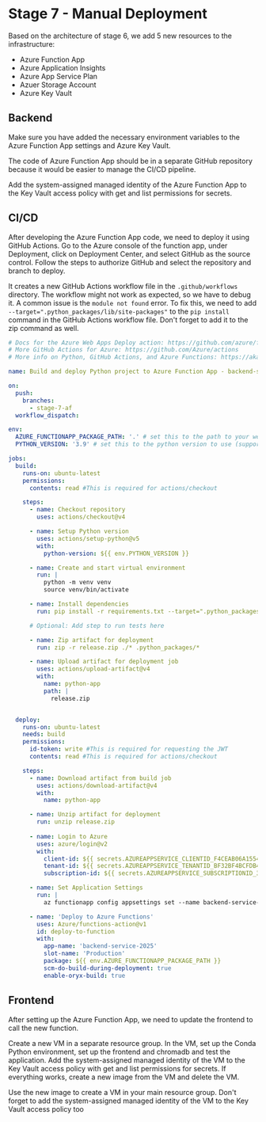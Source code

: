 # Stage 7 - Manual Deployment

Based on the architecture of stage 6, we add 5 new resources to the infrastructure:

- Azure Function App
- Azure Application Insights
- Azure App Service Plan
- Azuer Storage Account
- Azure Key Vault

## Backend

Make sure you have added the necessary environment variables to the Azure Function App settings and Azure Key Vault.

The code of Azure Function App should be in a separate GitHub repository because it would be easier to manage the CI/CD pipeline.

Add the system-assigned managed identity of the Azure Function App to the Key Vault access policy with get and list permissions for secrets.


## CI/CD

After developing the Azure Function App code, we need to deploy it using GitHub Actions. Go to the Azure console of the function app, under Deployment, click on Deployment Center, and select GitHub as the source control. Follow the steps to authorize GitHub and select the repository and branch to deploy.

It creates a new GitHub Actions workflow file in the `.github/workflows` directory. The workflow might not work as expected, so we have to debug it. A common issue is the `module not found` error. To fix this, we need to add `--target=".python_packages/lib/site-packages"` to the `pip install` command in the GitHub Actions workflow file. Don't forget to add it to the zip command as well.

```yaml
# Docs for the Azure Web Apps Deploy action: https://github.com/azure/functions-action
# More GitHub Actions for Azure: https://github.com/Azure/actions
# More info on Python, GitHub Actions, and Azure Functions: https://aka.ms/python-webapps-actions

name: Build and deploy Python project to Azure Function App - backend-service-2025

on:
  push:
    branches:
      - stage-7-af
  workflow_dispatch:

env:
  AZURE_FUNCTIONAPP_PACKAGE_PATH: '.' # set this to the path to your web app project, defaults to the repository root
  PYTHON_VERSION: '3.9' # set this to the python version to use (supports 3.6, 3.7, 3.8)

jobs:
  build:
    runs-on: ubuntu-latest
    permissions:
      contents: read #This is required for actions/checkout

    steps:
      - name: Checkout repository
        uses: actions/checkout@v4

      - name: Setup Python version
        uses: actions/setup-python@v5
        with:
          python-version: ${{ env.PYTHON_VERSION }}

      - name: Create and start virtual environment
        run: |
          python -m venv venv
          source venv/bin/activate

      - name: Install dependencies
        run: pip install -r requirements.txt --target=".python_packages/lib/site-packages"

      # Optional: Add step to run tests here

      - name: Zip artifact for deployment
        run: zip -r release.zip ./* .python_packages/*

      - name: Upload artifact for deployment job
        uses: actions/upload-artifact@v4
        with:
          name: python-app
          path: |
            release.zip


  deploy:
    runs-on: ubuntu-latest
    needs: build
    permissions:
      id-token: write #This is required for requesting the JWT
      contents: read #This is required for actions/checkout

    steps:
      - name: Download artifact from build job
        uses: actions/download-artifact@v4
        with:
          name: python-app

      - name: Unzip artifact for deployment
        run: unzip release.zip     
        
      - name: Login to Azure
        uses: azure/login@v2
        with:
          client-id: ${{ secrets.AZUREAPPSERVICE_CLIENTID_F4CEAB06A1554B2FB0AC95869EFBC883 }}
          tenant-id: ${{ secrets.AZUREAPPSERVICE_TENANTID_BF32BF4BCFDB4F99AE0608CEA3D5DD88 }}
          subscription-id: ${{ secrets.AZUREAPPSERVICE_SUBSCRIPTIONID_39722340F2C249749B97A7EEA13E8EC1 }}

      - name: Set Application Settings
        run: |
          az functionapp config appsettings set --name backend-service-2025 --resource-group DemoVmSDA --settings "FUNCTIONS_WORKER_RUNTIME=python" "KEY_VAULT_NAME=sdakeyvault2025" "APPINSIGHTS_INSTRUMENTATIONKEY=azurerm_application_insights.ai.instrumentation_key"

      - name: 'Deploy to Azure Functions'
        uses: Azure/functions-action@v1
        id: deploy-to-function
        with:
          app-name: 'backend-service-2025'
          slot-name: 'Production'
          package: ${{ env.AZURE_FUNCTIONAPP_PACKAGE_PATH }}
          scm-do-build-during-deployment: true
          enable-oryx-build: true
```

## Frontend

After setting up the Azure Function App, we need to update the frontend to call the new function.

Create a new VM in a separate resource group. In the VM, set up the Conda Python environment, set up the frontend and chromadb and test the application. Add the system-assigned managed identity of the VM to the Key Vault access policy with get and list permissions for secrets. If everything works, create a new image from the VM and delete the VM.

Use the new image to create a VM in your main resource group. Don't forget to add the system-assigned managed identity of the VM to the Key Vault access policy too


```